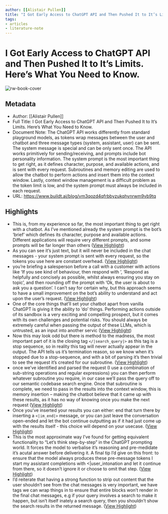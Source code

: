 ```yaml
---
author: [[Alistair Pullen]]
title: "I Got Early Access to ChatGPT API and Then Pushed It to It’s Limits. Here’s What You Need to Know."
tags: 
- articles
- literature-note
---
```

# I Got Early Access to ChatGPT API and Then Pushed It to It’s Limits. Here’s What You Need to Know.

![rw-book-cover](http://static1.squarespace.com/static/63dac39a0ea2353d0e132a36/63daf57772bc814cc05cac89/63ff9c5b6052bf01d9e5a57c/1677699006371/ChatGPT-Emblem.png?format=1500w)

## Metadata
- Author: [[Alistair Pullen]]
- Full Title: I Got Early Access to ChatGPT API and Then Pushed It to It’s Limits. Here’s What You Need to Know.
- Document Note: The ChatGPT API works differently from standard playground models, as tokens wrap messages between the user and chatbot and three message types (system, assistant, user) can be sent. The system message is special and can be only sent once. The API works primitively for sending/receiving, and prompts include bot personality information. The system prompt is the most important thing to get right, as it defines character, purpose, and available actions, and is sent with every request. Subroutines and memory editing are used to allow the chatbot to perform actions and insert them into the context window. Lastly, context window management is a difficult problem as the token limit is low, and the system prompt must always be included in each request.
- URL: https://www.buildt.ai/blog/vm3qozd4qfrbbyzukqhynrwm9vb9tq

## Highlights
- This is, from my experience so far, the most important thing to get right with a chatbot. As I’ve mentioned already the system prompt is the bot’s ‘brief’ which defines its character, purpose and available actions. Different applications will require very different prompts, and some prompts will be far longer than others ([View Highlight](https://read.readwise.io/read/01gtfc01yrecbg6kvrh0ms1b0m))
- As you can see it’s just text, but it will never be included in the chat messages - your system prompt is sent with every request, so the tokens you use here are constant overhead. ([View Highlight](https://read.readwise.io/read/01gtfc11dcyf4acgqr6c61xtya))
- you’re briefing a salesperson before a call with a customer with actions like ‘If you see <X> kind of behaviour, then respond with <Y>’, ‘Respond as helpfully and concisely as possible, whilst always ensuring you stay on topic’, and then rounding off the prompt with ‘Ok, the user is about to ask you a question’. I can’t say for certain why, but this approach seems to have a small improvement on the bot’s ability to understand and act upon the user’s request. ([View Highlight](https://read.readwise.io/read/01gtfc1njm466q74zejc6vfvfe))
- One of the core things that’ll set your chatbot apart from vanilla ChatGPT is giving it the ability to ‘do’ things. Performing actions outside of its sandbox is a very exciting and compelling prospect, but it comes with its own challenges and potential risks. You should always be extremely careful when passing the output of these LLMs, which is untrusted, as an input into another servic ([View Highlight](https://read.readwise.io/read/01gtfc30124dqf9vj39fnwcyy1))
- Now this may look odd but there is method to the madness, the most important part of it is the closing tag `</|search_query|>` as this tag is a stop sequence, so in reality this tag will never actually appear in the output. The API tells us it’s termination reason, so we know when it’s stopped due to a stop-sequence, and with a bit of parsing it’s then trivial to see the request it’s created for our subroutine. ([View Highlight](https://read.readwise.io/read/01gtfca57560qkn3mqx94hgdy3))
- once we’ve identified and parsed the request (I use a combination of sub-string operations and regular expressions) you can then perform whatever subroutine you require, in our case we’ll pass the query off to our semantic codebase search engine. Once that subroutine is complete, we need to pass in the results into the context window, this is memory insertion – making the chatbot believe that it came up with these results, as it has no way of knowing once you make the next request ([View Highlight](https://read.readwise.io/read/01gtfcb0fexevj9ev9eak6qz0w))
- Once you’ve inserted your results you can either: end that turn there by inserting a `<|im_end|>` message, or you can just leave the conversation open-ended and let the bot continue outputting as if it had just come up with the results itself - this choice will depend on your usecase. ([View Highlight](https://read.readwise.io/read/01gtfcc3xk00vsfp90bhv5cd0y))
- This is the most approximate way I’ve found for getting equivalent functionality to “Let’s think step-by-step” in the ChatGPT prompting world. It forces the model to verbalise it’s reasoning and pre-medidate it’s acutal answer before delivering it. A final tip I’d give on this front: to ensure that the model always produces these pre-message tokens I start my assistant completions with <|user_intonation and let it continue from there, so it doesn’t ignore it or choose to omit that step. ([View Highlight](https://read.readwise.io/read/01gtfceacfz9scm3zz8m6xfkf1))
- I’d reiterate that having a strong function to strip out content that the user shouldn’t see from the chat messages is very important, we have tags we can wrap things in to ensure that entire blocks won’t render in the final chat messages, e.g if your query involves a search to make it happen, but isn’t itself inately a search query, then you shouldn’t show the search results in the returned message. ([View Highlight](https://read.readwise.io/read/01gtfcfyd9s8sv0k2c36agpaf1))
